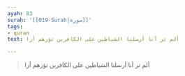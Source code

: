 ```yaml
---
ayah: 83
surah: '[[019-Surah|سورة]]'
tags:
- quran
text: ألم تر أنا أرسلنا الشياطين على الكافرين تؤزهم أزا

---
```

> ألم تر أنا أرسلنا الشياطين على الكافرين تؤزهم أزا
